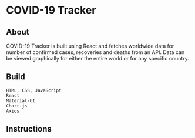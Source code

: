 # COVID-19 Tracker

## About

COVID-19 Tracker is built using React and fetches worldwide data for number of confirmed cases, recoveries and deaths from an API.
Data can be viewed graphically for either the entire world or for any specific country.

## Build

`HTML, CSS, JavaScript`  
`React`    
`Material-UI`  
`Chart.js`  
`Axios`

## Instructions

